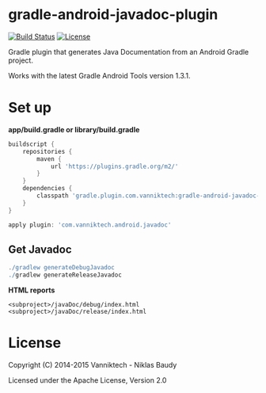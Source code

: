 # gradle-android-javadoc-plugin

[![Build Status](https://travis-ci.org/vanniktech/gradle-android-javadoc-plugin.svg)](https://travis-ci.org/vanniktech/gradle-android-javadoc-plugin)
[![License](http://img.shields.io/:license-apache-blue.svg)](http://www.apache.org/licenses/LICENSE-2.0.html)

Gradle plugin that generates Java Documentation from an Android Gradle project.

Works with the latest Gradle Android Tools version 1.3.1.

# Set up

**app/build.gradle or library/build.gradle**

```groovy
buildscript {
    repositories {
        maven {
            url 'https://plugins.gradle.org/m2/'
        }
    }
    dependencies {
        classpath 'gradle.plugin.com.vanniktech:gradle-android-javadoc-plugin:0.2.1'
    }
}

apply plugin: 'com.vanniktech.android.javadoc'
```

## Get Javadoc

```groovy
./gradlew generateDebugJavadoc
./gradlew generateReleaseJavadoc
```

**HTML reports**

```
<subproject>/javaDoc/debug/index.html
<subproject>/javaDoc/release/index.html
```

# License

Copyright (C) 2014-2015 Vanniktech - Niklas Baudy

Licensed under the Apache License, Version 2.0